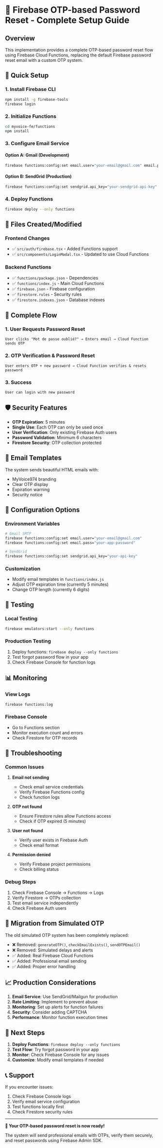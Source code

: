 # 🔐 Firebase OTP-based Password Reset - Complete Setup Guide

## Overview
This implementation provides a complete OTP-based password reset flow using Firebase Cloud Functions, replacing the default Firebase password reset email with a custom OTP system.

## 🚀 Quick Setup

### 1. Install Firebase CLI
```bash
npm install -g firebase-tools
firebase login
```

### 2. Initialize Functions
```bash
cd myvoice-fe/functions
npm install
```

### 3. Configure Email Service

#### Option A: Gmail (Development)
```bash
firebase functions:config:set email.user="your-email@gmail.com" email.pass="your-app-password"
```

#### Option B: SendGrid (Production)
```bash
firebase functions:config:set sendgrid.api_key="your-sendgrid-api-key"
```

### 4. Deploy Functions
```bash
firebase deploy --only functions
```

## 📁 Files Created/Modified

### Frontend Changes
- ✅ `src/auth/firebase.tsx` - Added Functions support
- ✅ `src/components/LoginModal.tsx` - Updated to use Cloud Functions

### Backend Functions
- ✅ `functions/package.json` - Dependencies
- ✅ `functions/index.js` - Main Cloud Functions
- ✅ `firebase.json` - Firebase configuration
- ✅ `firestore.rules` - Security rules
- ✅ `firestore.indexes.json` - Database indexes

## 🔄 Complete Flow

### 1. User Requests Password Reset
```
User clicks "Mot de passe oublié?" → Enters email → Cloud Function sends OTP
```

### 2. OTP Verification & Password Reset
```
User enters OTP + new password → Cloud Function verifies & resets password
```

### 3. Success
```
User can login with new password
```

## 🛡️ Security Features

- **OTP Expiration**: 5 minutes
- **Single Use**: Each OTP can only be used once
- **User Verification**: Only existing Firebase Auth users
- **Password Validation**: Minimum 6 characters
- **Firestore Security**: OTP collection protected

## 📧 Email Templates

The system sends beautiful HTML emails with:
- MyVoice974 branding
- Clear OTP display
- Expiration warning
- Security notice

## 🔧 Configuration Options

### Environment Variables
```bash
# Gmail SMTP
firebase functions:config:set email.user="your-email@gmail.com"
firebase functions:config:set email.pass="your-app-password"

# SendGrid
firebase functions:config:set sendgrid.api_key="your-api-key"
```

### Customization
- Modify email templates in `functions/index.js`
- Adjust OTP expiration time (currently 5 minutes)
- Change OTP length (currently 6 digits)

## 🧪 Testing

### Local Testing
```bash
firebase emulators:start --only functions
```

### Production Testing
1. Deploy functions: `firebase deploy --only functions`
2. Test forgot password flow in your app
3. Check Firebase Console for function logs

## 📊 Monitoring

### View Logs
```bash
firebase functions:log
```

### Firebase Console
- Go to Functions section
- Monitor execution count and errors
- Check Firestore for OTP records

## 🚨 Troubleshooting

### Common Issues

1. **Email not sending**
   - Check email service credentials
   - Verify Firebase Functions config
   - Check function logs

2. **OTP not found**
   - Ensure Firestore rules allow Functions access
   - Check if OTP expired (5 minutes)

3. **User not found**
   - Verify user exists in Firebase Auth
   - Check email format

4. **Permission denied**
   - Verify Firebase project permissions
   - Check billing status

### Debug Steps
1. Check Firebase Console → Functions → Logs
2. Verify Firestore → OTPs collection
3. Test email service independently
4. Check Firebase Auth users

## 🔄 Migration from Simulated OTP

The old simulated OTP system has been completely replaced:
- ❌ Removed: `generateOTP()`, `checkEmailExists()`, `sendOTPEmail()`
- ❌ Removed: Simulated delays and alerts
- ✅ Added: Real Firebase Cloud Functions
- ✅ Added: Professional email sending
- ✅ Added: Proper error handling

## 📈 Production Considerations

1. **Email Service**: Use SendGrid/Mailgun for production
2. **Rate Limiting**: Implement to prevent abuse
3. **Monitoring**: Set up alerts for function failures
4. **Security**: Consider adding CAPTCHA
5. **Performance**: Monitor function execution times

## 🎯 Next Steps

1. **Deploy Functions**: `firebase deploy --only functions`
2. **Test Flow**: Try forgot password in your app
3. **Monitor**: Check Firebase Console for any issues
4. **Customize**: Modify email templates if needed

## 📞 Support

If you encounter issues:
1. Check Firebase Console logs
2. Verify email service configuration
3. Test functions locally first
4. Check Firestore security rules

---

**🎉 Your OTP-based password reset is now ready!**

The system will send professional emails with OTPs, verify them securely, and reset passwords using Firebase Admin SDK.
